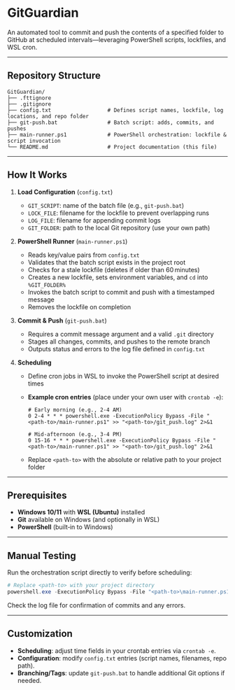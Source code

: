 # GitGuardian

An automated tool to commit and push the contents of a specified folder to GitHub at scheduled intervals—leveraging PowerShell scripts, lockfiles, and WSL cron.

---

## Repository Structure

```text
GitGuardian/
├── .fttignore
├── .gitignore
├── config.txt                  # Defines script names, lockfile, log locations, and repo folder
├── git-push.bat                # Batch script: adds, commits, and pushes
├── main-runner.ps1             # PowerShell orchestration: lockfile & script invocation
└── README.md                   # Project documentation (this file)
```

---

## How It Works

1. **Load Configuration** (`config.txt`)

   - `GIT_SCRIPT`: name of the batch file (e.g., `git-push.bat`)
   - `LOCK_FILE`: filename for the lockfile to prevent overlapping runs
   - `LOG_FILE`: filename for appending commit logs
   - `GIT_FOLDER`: path to the local Git repository (use your own path)

2. **PowerShell Runner** (`main-runner.ps1`)

   - Reads key/value pairs from `config.txt`
   - Validates that the batch script exists in the project root
   - Checks for a stale lockfile (deletes if older than 60 minutes)
   - Creates a new lockfile, sets environment variables, and `cd` into `%GIT_FOLDER%`
   - Invokes the batch script to commit and push with a timestamped message
   - Removes the lockfile on completion

3. **Commit & Push** (`git-push.bat`)

   - Requires a commit message argument and a valid `.git` directory
   - Stages all changes, commits, and pushes to the remote branch
   - Outputs status and errors to the log file defined in `config.txt`

4. **Scheduling**

   - Define cron jobs in WSL to invoke the PowerShell script at desired times
   - **Example cron entries** (place under your own user with `crontab -e`):

     ```cron
     # Early morning (e.g., 2‑4 AM)
     0 2-4 * * * powershell.exe -ExecutionPolicy Bypass -File "<path-to>/main-runner.ps1" >> "<path-to>/git_push.log" 2>&1

     # Mid-afternoon (e.g., 3‑4 PM)
     0 15-16 * * * powershell.exe -ExecutionPolicy Bypass -File "<path-to>/main-runner.ps1" >> "<path-to>/git_push.log" 2>&1
     ```

   - Replace `<path-to>` with the absolute or relative path to your project folder

---

## Prerequisites

- **Windows 10/11** with **WSL (Ubuntu)** installed
- **Git** available on Windows (and optionally in WSL)
- **PowerShell** (built‑in to Windows)

---

## Manual Testing

Run the orchestration script directly to verify before scheduling:

```powershell
# Replace <path-to> with your project directory
powershell.exe -ExecutionPolicy Bypass -File "<path-to>\main-runner.ps1"
```

Check the log file for confirmation of commits and any errors.

---

## Customization

- **Scheduling**: adjust time fields in your crontab entries via `crontab -e`.
- **Configuration**: modify `config.txt` entries (script names, filenames, repo path).
- **Branching/Tags**: update `git-push.bat` to handle additional Git options if needed.
